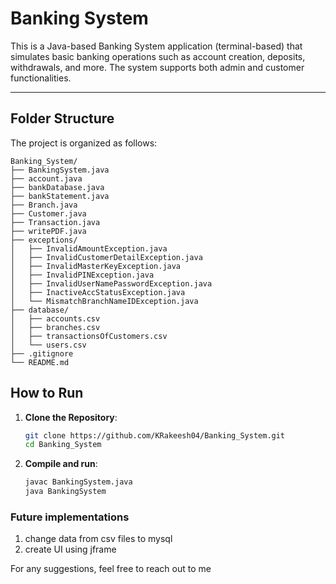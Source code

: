# Banking System

This is a Java-based Banking System application (terminal-based) that simulates basic banking operations such as account creation, deposits, withdrawals, and more. The system supports both admin and customer functionalities.

---

## Folder Structure

The project is organized as follows:
```text
Banking_System/  
├── BankingSystem.java          
├── account.java                
├── bankDatabase.java           
├── bankStatement.java          
├── Branch.java                 
├── Customer.java               
├── Transaction.java            
├── writePDF.java               
├── exceptions/                 
│   ├── InvalidAmountException.java  
│   ├── InvalidCustomerDetailException.java  
│   ├── InvalidMasterKeyException.java  
│   ├── InvalidPINException.java  
│   ├── InvalidUserNamePasswordException.java  
│   ├── InactiveAccStatusException.java  
│   └── MismatchBranchNameIDException.java  
├── database/                         
│   ├── accounts.csv            
│   ├── branches.csv            
│   ├── transactionsOfCustomers.csv  
│   └── users.csv               
├── .gitignore                  
└── README.md                 
```

## How to Run

1. **Clone the Repository**:
   ```bash
   git clone https://github.com/KRakeesh04/Banking_System.git
   cd Banking_System
2. **Compile and run**:
   ```bash
   javac BankingSystem.java
   java BankingSystem
### Future implementations
1. change data from csv files to mysql
2. create UI using jframe

For any suggestions, feel free to reach out to me
